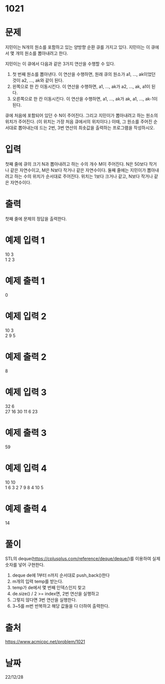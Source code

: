 # 1021

# 문제
지민이는 N개의 원소를 포함하고 있는 양방향 순환 큐를 가지고 있다. 지민이는 이 큐에서 몇 개의 원소를 뽑아내려고 한다.

지민이는 이 큐에서 다음과 같은 3가지 연산을 수행할 수 있다.

1. 첫 번째 원소를 뽑아낸다. 이 연산을 수행하면, 원래 큐의 원소가 a1, ..., ak이었던 것이 a2, ..., ak와 같이 된다.
2. 왼쪽으로 한 칸 이동시킨다. 이 연산을 수행하면, a1, ..., ak가 a2, ..., ak, a1이 된다.
3. 오른쪽으로 한 칸 이동시킨다. 이 연산을 수행하면, a1, ..., ak가 ak, a1, ..., ak-1이 된다.

큐에 처음에 포함되어 있던 수 N이 주어진다. 그리고 지민이가 뽑아내려고 하는 원소의 위치가 주어진다. (이 위치는 가장 처음 큐에서의 위치이다.) 이때, 그 원소를 주어진 순서대로 뽑아내는데 드는 2번, 3번 연산의 최솟값을 출력하는 프로그램을 작성하시오.

# 입력
첫째 줄에 큐의 크기 N과 뽑아내려고 하는 수의 개수 M이 주어진다. N은 50보다 작거나 같은 자연수이고, M은 N보다 작거나 같은 자연수이다. 둘째 줄에는 지민이가 뽑아내려고 하는 수의 위치가 순서대로 주어진다. 위치는 1보다 크거나 같고, N보다 작거나 같은 자연수이다.

# 출력
첫째 줄에 문제의 정답을 출력한다.

# 예제 입력 1 
10 3  
1 2 3  

# 예제 출력 1 
0

# 예제 입력 2 
10 3  
2 9 5  

# 예제 출력 2 
8

# 예제 입력 3 
32 6  
27 16 30 11 6 23  

# 예제 출력 3 
59

# 예제 입력 4 
10 10  
1 6 3 2 7 9 8 4 10 5

# 예제 출력 4 
14
  
# 풀이
STL의 deque(https://cplusplus.com/reference/deque/deque/)를 이용하여 실제 숫자를 넣어 구현한다.  
1. deque<int> de에 1부터 n까지 순서대로 push_back()한다
2. m개의 입력 temp를 받는다.
3. temp가 de에서 몇 번째 인덱스인지 찾고
4. de.size() / 2 >= index면, 2번 연산을 실행하고
5. 그렇지 않다면 3번 연산을 실행한다.
6. 3~5를 m번 반복하고 해당 값들을 다 더하여 출력한다.

# 출처 
https://www.acmicpc.net/problem/1021

# 날짜
22/12/28
